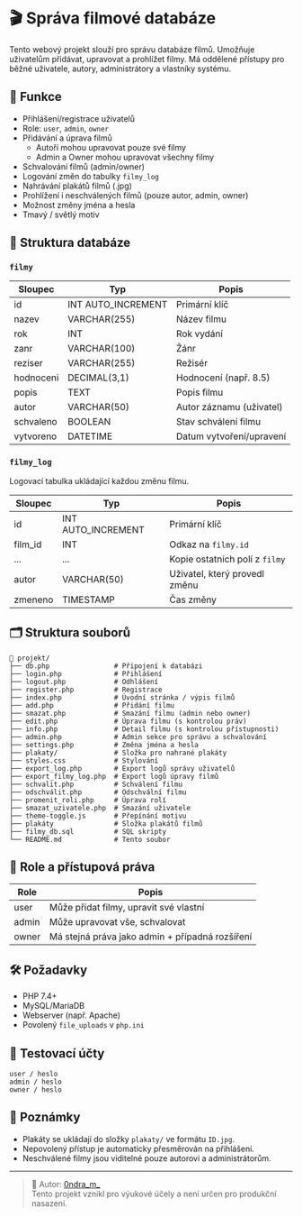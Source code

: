 
# 🎬 Správa filmové databáze

Tento webový projekt slouží pro správu databáze filmů. Umožňuje uživatelům přidávat, upravovat a prohlížet filmy. Má oddělené přístupy pro běžné uživatele, autory, administrátory a vlastníky systému.

## 🔧 Funkce

- Přihlášení/registrace uživatelů
- Role: `user`, `admin`, `owner`
- Přidávání a úprava filmů
  - Autoři mohou upravovat pouze své filmy
  - Admin a Owner mohou upravovat všechny filmy
- Schvalování filmů (admin/owner)
- Logování změn do tabulky `filmy_log`
- Nahrávání plakátů filmů (.jpg)
- Prohlížení i neschválených filmů (pouze autor, admin, owner)
- Možnost změny jména a hesla
- Tmavý / světlý motiv

## 🧱 Struktura databáze

### `filmy`
| Sloupec     | Typ           | Popis                          |
|-------------|----------------|--------------------------------|
| id          | INT AUTO_INCREMENT | Primární klíč               |
| nazev       | VARCHAR(255)  | Název filmu                    |
| rok         | INT           | Rok vydání                     |
| zanr        | VARCHAR(100)  | Žánr                           |
| reziser     | VARCHAR(255)  | Režisér                        |
| hodnoceni   | DECIMAL(3,1)  | Hodnocení (např. 8.5)          |
| popis       | TEXT          | Popis filmu                    |
| autor       | VARCHAR(50)   | Autor záznamu (uživatel)       |
| schvaleno   | BOOLEAN       | Stav schválení filmu           |
| vytvoreno   | DATETIME      | Datum vytvoření/upravení       |

### `filmy_log`
Logovací tabulka ukládající každou změnu filmu.

| Sloupec     | Typ           | Popis                              |
|-------------|----------------|------------------------------------|
| id          | INT AUTO_INCREMENT | Primární klíč                 |
| film_id     | INT           | Odkaz na `filmy.id`               |
| ...         | ...           | Kopie ostatních polí z `filmy`    |
| autor       | VARCHAR(50)   | Uživatel, který provedl změnu     |
| zmeneno     | TIMESTAMP     | Čas změny                         |

## 🗂️ Struktura souborů

```
📁 projekt/
├── db.php                # Připojení k databázi
├── login.php             # Přihlášení
├── logout.php            # Odhlášení
├── register.php          # Registrace
├── index.php             # Úvodní stránka / výpis filmů
├── add.php               # Přidání filmu
├── smazat.php            # Smazání filmu (admin nebo owner)
├── edit.php              # Úprava filmu (s kontrolou práv)
├── info.php              # Detail filmu (s kontrolou přístupnosti)
├── admin.php             # Admin sekce pro správu a schvalování
├── settings.php          # Změna jména a hesla
├── plakaty/              # Složka pro nahrané plakáty
├── styles.css            # Stylování
├── export_log.php        # Export logů správy uživatelů
├── export_filmy_log.php  # Export logů úpravy filmů
├── schvalit.php          # Schválení filmu
├── odschválit.php        # Odschvální filmu
├── promenit_roli.php     # Úprava rolí 
├── smazat_uzivatele.php  # Smazání uživatele
├── theme-toggle.js       # Přepínání motivu
├── plakáty               # Složka plakátů filmů
├── filmy_db.sql          # SQL skripty
└── README.md             # Tento soubor
```

## 🔐 Role a přístupová práva

| Role   | Popis                                      |
|--------|--------------------------------------------|
| user   | Může přidat filmy, upravit své vlastní     |
| admin  | Může upravovat vše, schvalovat             |
| owner  | Má stejná práva jako admin + případná rozšíření |

## 🛠️ Požadavky

- PHP 7.4+
- MySQL/MariaDB
- Webserver (např. Apache)
- Povolený `file_uploads` v `php.ini`

## 🧪 Testovací účty

```
user / heslo
admin / heslo
owner / heslo
```

## 📌 Poznámky

- Plakáty se ukládají do složky `plakaty/` ve formátu `ID.jpg`.
- Nepovolený přístup je automaticky přesměrován na přihlášení.
- Neschválené filmy jsou viditelné pouze autorovi a administrátorům.

---

> 📣 Autor: [0ndra_m_](https://github.com/0ndraM)  
> Tento projekt vznikl pro výukové účely a není určen pro produkční nasazení.
